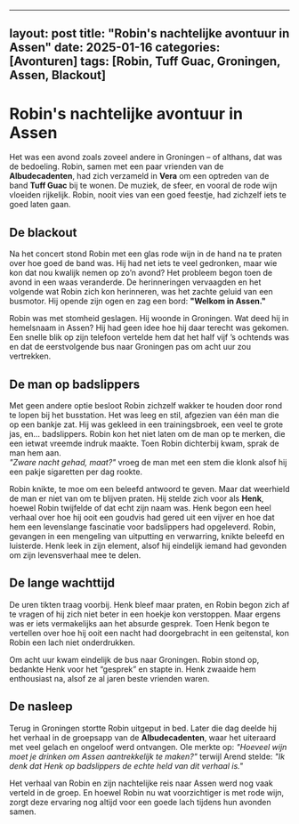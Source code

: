 
---
layout: post
title: "Robin's nachtelijke avontuur in Assen"
date: 2025-01-16
categories: [Avonturen]
tags: [Robin, Tuff Guac, Groningen, Assen, Blackout]
---

# Robin's nachtelijke avontuur in Assen

Het was een avond zoals zoveel andere in Groningen – of althans, dat was de bedoeling. Robin, samen met een paar vrienden van de **Albudecadenten**, had zich verzameld in **Vera** om een optreden van de band **Tuff Guac** bij te wonen. De muziek, de sfeer, en vooral de rode wijn vloeiden rijkelijk. Robin, nooit vies van een goed feestje, had zichzelf iets te goed laten gaan.

## De blackout
Na het concert stond Robin met een glas rode wijn in de hand na te praten over hoe goed de band was. Hij had net iets te veel gedronken, maar wie kon dat nou kwalijk nemen op zo’n avond? Het probleem begon toen de avond in een waas veranderde. De herinneringen vervaagden en het volgende wat Robin zich kon herinneren, was het zachte geluid van een busmotor. Hij opende zijn ogen en zag een bord: **"Welkom in Assen."**

Robin was met stomheid geslagen. Hij woonde in Groningen. Wat deed hij in hemelsnaam in Assen? Hij had geen idee hoe hij daar terecht was gekomen. Een snelle blik op zijn telefoon vertelde hem dat het half vijf ’s ochtends was en dat de eerstvolgende bus naar Groningen pas om acht uur zou vertrekken.

## De man op badslippers
Met geen andere optie besloot Robin zichzelf wakker te houden door rond te lopen bij het busstation. Het was leeg en stil, afgezien van één man die op een bankje zat. Hij was gekleed in een trainingsbroek, een veel te grote jas, en... badslippers. Robin kon het niet laten om de man op te merken, die een ietwat vreemde indruk maakte. Toen Robin dichterbij kwam, sprak de man hem aan.  
*"Zware nacht gehad, maat?"* vroeg de man met een stem die klonk alsof hij een pakje sigaretten per dag rookte.  

Robin knikte, te moe om een beleefd antwoord te geven. Maar dat weerhield de man er niet van om te blijven praten. Hij stelde zich voor als **Henk**, hoewel Robin twijfelde of dat echt zijn naam was. Henk begon een heel verhaal over hoe hij ooit een goudvis had gered uit een vijver en hoe dat hem een levenslange fascinatie voor badslippers had opgeleverd. Robin, gevangen in een mengeling van uitputting en verwarring, knikte beleefd en luisterde. Henk leek in zijn element, alsof hij eindelijk iemand had gevonden om zijn levensverhaal mee te delen.

## De lange wachttijd
De uren tikten traag voorbij. Henk bleef maar praten, en Robin begon zich af te vragen of hij zich niet beter in een hoekje kon verstoppen. Maar ergens was er iets vermakelijks aan het absurde gesprek. Toen Henk begon te vertellen over hoe hij ooit een nacht had doorgebracht in een geitenstal, kon Robin een lach niet onderdrukken.

Om acht uur kwam eindelijk de bus naar Groningen. Robin stond op, bedankte Henk voor het “gesprek” en stapte in. Henk zwaaide hem enthousiast na, alsof ze al jaren beste vrienden waren.

## De nasleep
Terug in Groningen stortte Robin uitgeput in bed. Later die dag deelde hij het verhaal in de groepsapp van de **Albudecadenten**, waar het uiteraard met veel gelach en ongeloof werd ontvangen. Ole merkte op: *"Hoeveel wijn moet je drinken om Assen aantrekkelijk te maken?"* terwijl Arend stelde: *"Ik denk dat Henk op badslippers de echte held van dit verhaal is."*

Het verhaal van Robin en zijn nachtelijke reis naar Assen werd nog vaak verteld in de groep. En hoewel Robin nu wat voorzichtiger is met rode wijn, zorgt deze ervaring nog altijd voor een goede lach tijdens hun avonden samen.
